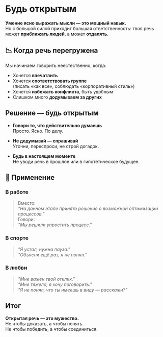# Будь открытым

**Умение ясно выражать мысли — это мощный навык.**  
Но с большой силой приходит большая ответственность: твоя речь может **приближать людей**, а может **отдалять**.

## 📉 Когда речь перегружена

Мы начинаем говорить неестественно, когда:

- Хочется **впечатлить**
- Хочется **соответствовать группе**  
  (писать «как все», соблюдать «корпоративный стиль»)
- Хочется **избежать конфликта**, быть удобным
- Слишком много **додумываем за других**

## Решение — будь открытым

- **Говори то, что действительно думаешь**  
  Просто. Ясно. По делу.

- **Не додумывай — спрашивай**  
  Уточни, переспроси, не строй догадок.

- **Будь в настоящем моменте**  
  Не уводи речь в прошлое или в гипотетическое будущее.

## 🔧 Применение

### В работе

> Вместо:  
> _"На данном этапе принято решение о возможной оптимизации процессов."_  
> Говори:  
> _"Мы решили упростить процесс."_

### В спорте

> _"Я устал, нужна пауза."_  
> _"Объясни ещё раз, я не понял."_

### В любви

> _"Мне важен твой отклик."_  
> _"Мне тяжело, я хочу поговорить."_  
> _"Я не понял, что ты имеешь в виду — расскажи?"_

## Итог

**Открытая речь — это мужество.**  
Не чтобы доказать, а чтобы понять.  
Не чтобы победить, а чтобы соединиться.
